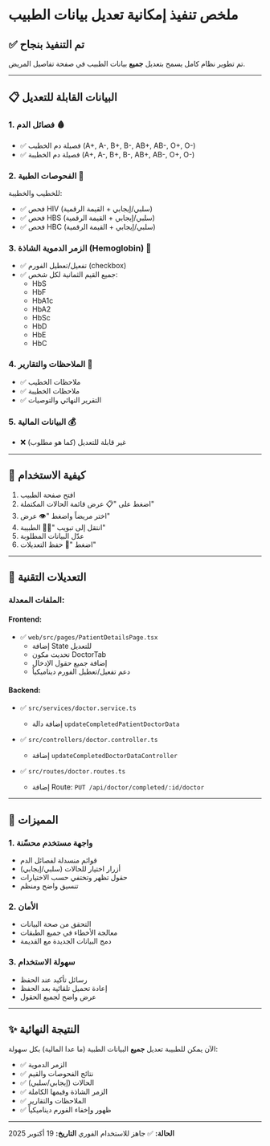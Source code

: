 # ملخص تنفيذ إمكانية تعديل بيانات الطبيب

## ✅ تم التنفيذ بنجاح

تم تطوير نظام كامل يسمح بتعديل **جميع** بيانات الطبيب في صفحة تفاصيل المريض.

---

## 📋 البيانات القابلة للتعديل

### 1. فصائل الدم 🩸
- ✅ فصيلة دم الخطيب (A+, A-, B+, B-, AB+, AB-, O+, O-)
- ✅ فصيلة دم الخطيبة (A+, A-, B+, B-, AB+, AB-, O+, O-)

### 2. الفحوصات الطبية 🔬
للخطيب والخطيبة:
- ✅ فحص HIV (سلبي/إيجابي + القيمة الرقمية)
- ✅ فحص HBS (سلبي/إيجابي + القيمة الرقمية)
- ✅ فحص HBC (سلبي/إيجابي + القيمة الرقمية)

### 3. الزمر الدموية الشاذة (Hemoglobin) 🧬
- ✅ تفعيل/تعطيل الفورم (checkbox)
- ✅ جميع القيم الثمانية لكل شخص:
  - HbS
  - HbF
  - HbA1c
  - HbA2
  - HbSc
  - HbD
  - HbE
  - HbC

### 4. الملاحظات والتقارير 📝
- ✅ ملاحظات الخطيب
- ✅ ملاحظات الخطيبة
- ✅ التقرير النهائي والتوصيات

### 5. البيانات المالية 💰
- ❌ غير قابلة للتعديل (كما هو مطلوب)

---

## 🎯 كيفية الاستخدام

1. افتح صفحة الطبيب
2. اضغط على "📋 عرض قائمة الحالات المكتملة"
3. اختر مريضاً واضغط "👁️ عرض"
4. انتقل إلى تبويب "👩‍⚕️ الطبيبة"
5. عدّل البيانات المطلوبة
6. اضغط "💾 حفظ التعديلات"

---

## 🔧 التعديلات التقنية

### الملفات المعدلة:

#### Frontend:
- ✅ `web/src/pages/PatientDetailsPage.tsx`
  - إضافة State للتعديل
  - تحديث مكون DoctorTab
  - إضافة جميع حقول الإدخال
  - دعم تفعيل/تعطيل الفورم ديناميكياً

#### Backend:
- ✅ `src/services/doctor.service.ts`
  - إضافة دالة `updateCompletedPatientDoctorData`
  
- ✅ `src/controllers/doctor.controller.ts`
  - إضافة `updateCompletedDoctorDataController`
  
- ✅ `src/routes/doctor.routes.ts`
  - إضافة Route: `PUT /api/doctor/completed/:id/doctor`

---

## 🌟 المميزات

### 1. واجهة مستخدم محسّنة
- قوائم منسدلة لفصائل الدم
- أزرار اختيار للحالات (سلبي/إيجابي)
- حقول تظهر وتختفي حسب الاختيارات
- تنسيق واضح ومنظم

### 2. الأمان
- التحقق من صحة البيانات
- معالجة الأخطاء في جميع الطبقات
- دمج البيانات الجديدة مع القديمة

### 3. سهولة الاستخدام
- رسائل تأكيد عند الحفظ
- إعادة تحميل تلقائية بعد الحفظ
- عرض واضح لجميع الحقول

---

## ✨ النتيجة النهائية

الآن يمكن للطبيبة تعديل **جميع** البيانات الطبية (ما عدا المالية) بكل سهولة:
- ✅ الزمر الدموية
- ✅ نتائج الفحوصات والقيم
- ✅ الحالات (إيجابي/سلبي)
- ✅ الزمر الشاذة وقيمها الكاملة
- ✅ الملاحظات والتقارير
- ✅ ظهور وإخفاء الفورم ديناميكياً

---

**الحالة:** ✅ جاهز للاستخدام الفوري
**التاريخ:** 19 أكتوبر 2025

